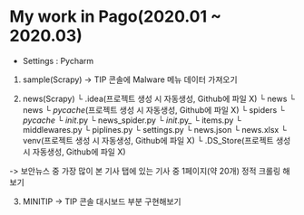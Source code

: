 # My work in Pago(2020.01 ~ 2020.03)

* Settings : Pycharm

1. sample(Scrapy)
-> TIP 콘솔에 Malware 메뉴 데이터 가져오기

2. news(Scrapy)
    └ .idea(프로젝트 생성 시 자동생성, Github에 파일 X)
    └ news
       └ news
          └ _pycache_(프로젝트 생성 시 자동생성, Github에 파일 X)
          └ spiders
               └ _pycache_
               └ _init_.py
               └ news_spider.py
          └ _init_.py_
          └ items.py
          └ middlewares.py
          └ piplines.py
          └ settings.py
       └ news.json
       └ news.xlsx
    └ venv(프로젝트 생성 시 자동생성, Github에 파일 X)
    └ .DS_Store(프로젝트 생성 시 자동생성, Github에 파일 X)
    
-> 보안뉴스 중 가장 많이 본 기사 탭에 있는 기사 중 1페이지(약 20개) 정적 크롤링 해보기

3. MINITIP
-> TIP 콘솔 대시보드 부분 구현해보기
